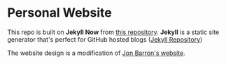 # Personal Website

This repo is built on **Jekyll Now** from [this repository](https://github.com/barryclark/jekyll-now). **Jekyll** is a static site generator that's perfect for GitHub hosted blogs ([Jekyll Repository](https://github.com/jekyll/jekyll))

The website design is a modification of [Jon Barron's website](https://jonbarron.info/).
